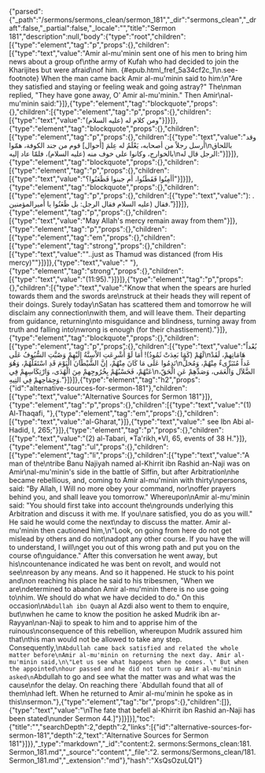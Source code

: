 {"parsed":{"_path":"/sermons/sermons_clean/sermon_181","_dir":"sermons_clean","_draft":false,"_partial":false,"_locale":"","title":"Sermon 181","description":null,"body":{"type":"root","children":[{"type":"element","tag":"p","props":{},"children":[{"type":"text","value":"Amir al-mu'minin sent one of his men to bring him news about a group of\nthe army of Kufah who had decided to join the Kharijites but were afraid\nof him. {#epub.html_fref_5a34cf2c_1\n.see-footnote} When the man came back Amir al-mu'minin said to him:\n\"Are they satisfied and staying or feeling weak and going astray?\" The\nman replied, \"They have gone away, O' Amir al-mu'minin.\" Then Amir\nal-mu'minin said:"}]},{"type":"element","tag":"blockquote","props":{},"children":[{"type":"element","tag":"p","props":{},"children":[{"type":"text","value":"ومن كلام له (عليه السلام)"}]}]},{"type":"element","tag":"blockquote","props":{},"children":[{"type":"element","tag":"p","props":{},"children":[{"type":"text","value":"وقد أَرسل رجلاً من أصحابه، يَعْلَمُ له عِلمَ [أحوال] قوم من جند الكوفة، همّوا\nباللحاق بالخوارج، وكانوا على خوف منه (عليه السلام)، فلمّا عاد إليه\nالرجل قال له:"}]}]},{"type":"element","tag":"blockquote","props":{},"children":[{"type":"element","tag":"p","props":{},"children":[{"type":"text","value":"أأمِنُوا فَقَطَنُوا، أم جبنوا فَظَعَنُوا؟"}]}]},{"type":"element","tag":"blockquote","props":{},"children":[{"type":"element","tag":"p","props":{},"children":[{"type":"text","value":"): . فقال (عليه السلام فقال الرجل: بل ظَعَنُوا يا أَميرالمؤمنين."}]}]},{"type":"element","tag":"p","props":{},"children":[{"type":"text","value":"May Allah's mercy remain away from them"}]},{"type":"element","tag":"p","props":{},"children":[{"type":"element","tag":"em","props":{},"children":[{"type":"element","tag":"strong","props":{},"children":[{"type":"text","value":"\"..just as Thamud was distanced (from His mercy)\""}]}]},{"type":"text","value":" "},{"type":"element","tag":"strong","props":{},"children":[{"type":"text","value":"(11:95)."}]}]},{"type":"element","tag":"p","props":{},"children":[{"type":"text","value":"Know that when the spears are hurled towards them and the swords are\nstruck at their heads they will repent of their doings. Surely today\nSatan has scattered them and tomorrow he will disclaim any connection\nwith them, and will leave them. Their departing from guidance, returning\nto misguidance and blindness, turning away from truth and falling into\nwrong is enough (for their chastisement)."}]},{"type":"element","tag":"blockquote","props":{},"children":[{"type":"element","tag":"p","props":{},"children":[{"type":"text","value":"بُعْداً لَهُمْ (كَمَا بَعِدَتْ ثَمُودُ)! أَمَا لَوْ أُشْرِعَتِ الاْسِنَّةُ إِلَيْهِمْ وَصُبَّتِ السُّيُوفُ عَلَى\nهَامَاتِهمْ، لَقَدْ نَدِمُوا عَلَى مَا كَانَ مِنْهُمْ، إنَّ الشَّيْطَانَ الْيَوْمَ قَدِ اسْتَقَلَّهُمْ، وَهُوَ\nغَداً مُتَبَرِّىءٌ مِنْهُمْ، وَمُخلٍّ عَنْهُمْ، فَحَسْبُهُمْ بِخُرُوجِهمْ مِنَ الْهُدَى، وَارْتِكَاسِهِمْ فِي\nالضَّلاَل وَالْعَمَى، وَصَدِّهِمْ عَنِ الْحَقّ، وَجِمَاحِهمْ فِي التِيهِ."}]}]},{"type":"element","tag":"h2","props":{"id":"alternative-sources-for-sermon-181"},"children":[{"type":"text","value":"Alternative Sources for Sermon 181"}]},{"type":"element","tag":"p","props":{},"children":[{"type":"text","value":"(1) Al-Thaqafi, "},{"type":"element","tag":"em","props":{},"children":[{"type":"text","value":"al-Gharat,"}]},{"type":"text","value":" see Ibn Abi al-Hadid, I, 265;"}]},{"type":"element","tag":"p","props":{},"children":[{"type":"text","value":"(2) al-Tabari, *Ta'rikh,*VI, 65, events of 38 H."}]},{"type":"element","tag":"ul","props":{},"children":[{"type":"element","tag":"li","props":{},"children":[{"type":"text","value":"A man of the\ntribe Banu Najiyah named al-Khirrit ibn Rashid an-Naji was on Amir\nal-mu'minin's side in the battle of Siffin, but after Arbitration\nhe became rebellious, and, coming to Amir al-mu'minin with thirty\npersons, said: \"By Allah, I Will no more obey your command, nor\noffer prayers behind you, and shall leave you tomorrow.\" Whereupon\nAmir al-mu'minin said: \"You should first take into account the\ngrounds underlying this Arbitration and discuss it with me. If you\nare satisfied, you do as you will.\" He said he would come the next\nday to discuss the matter. Amir al-mu'minin then cautioned him,\n\"Look, on going from here do not get mislead by others and do not\nadopt any other course. If you have the will to understand, I will\nget you out of this wrong path and put you on the course of\nguidance.\" After this conversation he went away, but his\ncountenance indicated he was bent on revolt, and would not see\nreason by any means. And so it happened. He stuck to his point and\non reaching his place he said to his tribesmen, \"When we are\ndetermined to abandon Amir al-mu'minin there is no use going to\nhim. We should do what we have decided to do.\" On this occasion\n`Abdullah ibn Qu`ayn al Azdi also went to them to enquire, but\nwhen he came to know the position he asked Mudrik ibn ar-Rayyan\nan-Naji to speak to him and to apprise him of the ruinous\nconsequence of this rebellion, whereupon Mudrik assured him that\nthis man would not be allowed to take any step. Consequently,\n`Abdullah came back satisfied and related the whole matter before\nAmir al-mu'minin on returning the next day. Amir al-mu'minin said,\n\"Let us see what happens when he comes. \" But when the appointed\nhour passed and he did not turn up Amir al-mu'minin asked\n`Abdullah to go and see what the matter was and what was the cause\nfor the delay. On reaching there `Abdullah found that all of them\nhad left. When he returned to Amir al-mu'minin he spoke as in this\nsermon."},{"type":"element","tag":"br","props":{},"children":[]},{"type":"text","value":"\nThe fate that befell al-Khirrit ibn Rashid an-Naji has been stated\nunder Sermon 44.]"}]}]}],"toc":{"title":"","searchDepth":2,"depth":2,"links":[{"id":"alternative-sources-for-sermon-181","depth":2,"text":"Alternative Sources for Sermon 181"}]}},"_type":"markdown","_id":"content:2. sermons:Sermons_clean:181. Sermon_181.md","_source":"content","_file":"2. sermons/Sermons_clean/181. Sermon_181.md","_extension":"md"},"hash":"XsQsOzuLQ1"}